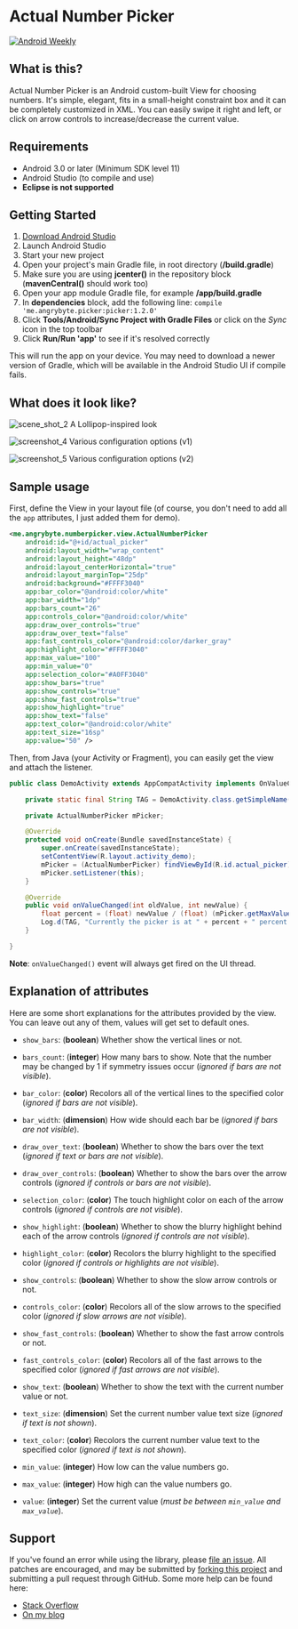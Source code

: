 Actual Number Picker
====================
[![Android Weekly](https://img.shields.io/badge/Android%20Weekly-185-blue.svg)](http://androidweekly.net/issues/issue-185)

What is this?
-------------
Actual Number Picker is an Android custom-built View for choosing numbers. 
It's simple, elegant, fits in a small-height constraint box and it can be completely customized in XML.
You can easily swipe it right and left, or click on arrow controls to increase/decrease the current value.

Requirements
------------
- Android 3.0 or later (Minimum SDK level 11)
- Android Studio (to compile and use)
- **Eclipse is not supported**

Getting Started
---------------
1. [Download Android Studio](http://developer.android.com/sdk/index.html)
1. Launch Android Studio
1. Start your new project
1. Open your project's main Gradle file, in root directory (**/build.gradle**)
1. Make sure you are using **jcenter()** in the repository block (**mavenCentral()** should work too)
1. Open your app module Gradle file, for example **/app/build.gradle**
1. In **dependencies** block, add the following line: `compile 'me.angrybyte.picker:picker:1.2.0'`
1. Click **Tools/Android/Sync Project with Gradle Files** or click on the *Sync* icon in the top toolbar
1. Click **Run/Run 'app'** to see if it's resolved correctly

This will run the app on your device. You may need to download a newer version of Gradle, which will be available in the Android Studio UI if compile fails.

What does it look like?
----------------------
![scene_shot_2](https://raw.githubusercontent.com/milosmns/actual-number-picker/master/assets/Imagery_3.png)
A Lollipop-inspired look

![screenshot_4](https://raw.githubusercontent.com/milosmns/actual-number-picker/master/assets/Imagery_4.png)
Various configuration options (v1)

![screenshot_5](https://raw.githubusercontent.com/milosmns/actual-number-picker/master/assets/Imagery_5.png)
Various configuration options (v2)

Sample usage
------------
First, define the View in your layout file (of course, you don't need to add all the `app` attributes, I just added them for demo).

```xml
<me.angrybyte.numberpicker.view.ActualNumberPicker
    android:id="@+id/actual_picker"
    android:layout_width="wrap_content"
    android:layout_height="48dp"
    android:layout_centerHorizontal="true"
    android:layout_marginTop="25dp"
    android:background="#FFFF3040"
    app:bar_color="@android:color/white"
    app:bar_width="1dp"
    app:bars_count="26"
    app:controls_color="@android:color/white"
    app:draw_over_controls="true"
    app:draw_over_text="false"
    app:fast_controls_color="@android:color/darker_gray"
    app:highlight_color="#FFFF3040"
    app:max_value="100"
    app:min_value="0"
    app:selection_color="#A0FF3040"
    app:show_bars="true"
    app:show_controls="true"
    app:show_fast_controls="true"
    app:show_highlight="true"
    app:show_text="false"
    app:text_color="@android:color/white"
    app:text_size="16sp"
    app:value="50" />
```

Then, from Java (your Activity or Fragment), you can easily get the view and attach the listener.
```java
public class DemoActivity extends AppCompatActivity implements OnValueChangeListener {

    private static final String TAG = DemoActivity.class.getSimpleName();

    private ActualNumberPicker mPicker;

    @Override
    protected void onCreate(Bundle savedInstanceState) {
        super.onCreate(savedInstanceState);
        setContentView(R.layout.activity_demo);
        mPicker = (ActualNumberPicker) findViewById(R.id.actual_picker);
        mPicker.setListener(this);
    }

    @Override
    public void onValueChanged(int oldValue, int newValue) {
        float percent = (float) newValue / (float) (mPicker.getMaxValue() - mPicker.getMinValue());
        Log.d(TAG, "Currently the picker is at " + percent + " percent.");
    }

}
```
**Note**: `onValueChanged()` event will always get fired on the UI thread.

Explanation of attributes
-------------------------
Here are some short explanations for the attributes provided by the view. You can leave out any of them, values will get set to default ones.

- `show_bars`: (**boolean**) Whether show the vertical lines or not.
- `bars_count`: (**integer**) How many bars to show. Note that the number may be changed by 1 if symmetry issues occur (*ignored if bars are not visible*).
- `bar_color`: (**color**) Recolors all of the vertical lines to the specified color (*ignored if bars are not visible*).
- `bar_width`: (**dimension**) How wide should each bar be (*ignored if bars are not visible*).
- `draw_over_text`: (**boolean**) Whether to show the bars over the text (*ignored if text or bars are not visible*).
- `draw_over_controls`: (**boolean**) Whether to show the bars over the arrow controls (*ignored if controls or bars are not visible*).

- `selection_color`: (**color**) The touch highlight color on each of the arrow controls (*ignored if controls are not visible*).

- `show_highlight`: (**boolean**) Whether to show the blurry highlight behind each of the arrow controls (*ignored if controls are not visible*).
- `highlight_color`: (**color**) Recolors the blurry highlight to the specified color (*ignored if controls or highlights are not visible*).

- `show_controls`: (**boolean**) Whether to show the slow arrow controls or not.
- `controls_color`: (**color**) Recolors all of the slow arrows to the specified color (*ignored if slow arrows are not visible*).

- `show_fast_controls`: (**boolean**) Whether to show the fast arrow controls or not.
- `fast_controls_color`: (**color**) Recolors all of the fast arrows to the specified color (*ignored if fast arrows are not visible*).

- `show_text`: (**boolean**) Whether to show the text with the current number value or not.
- `text_size`: (**dimension**) Set the current number value text size (*ignored if text is not shown*).
- `text_color`: (**color**) Recolors the current number value text to the specified color (*ignored if text is not shown*).

- `min_value`: (**integer**) How low can the value numbers go.
- `max_value`: (**integer**) How high can the value numbers go.
- `value`: (**integer**) Set the current value (*must be between `min_value` and `max_value`*).

Support
-------
If you've found an error while using the library, please [file an issue](https://github.com/milosmns/actual-number-picker/issues/new).
All patches are encouraged, and may be submitted by [forking this project](https://github.com/milosmns/actual-number-picker/fork) and
submitting a pull request through GitHub.
Some more help can be found here:
- [Stack Overflow](http://stackoverflow.com/questions/tagged/actual-number-picker)
- [On my blog](http://angrybyte.me)
